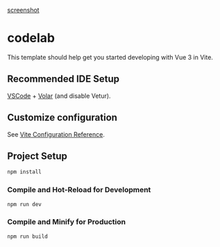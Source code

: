 [screenshot]([public/screenshott.png](https://github.com/bebagodfried/vue.js_codelab/blob/8cc0b59745c411aa87c8e4333f01db7b912573f0/public/screenshott.png))

# codelab

This template should help get you started developing with Vue 3 in Vite.

## Recommended IDE Setup

[VSCode](https://code.visualstudio.com/) + [Volar](https://marketplace.visualstudio.com/items?itemName=Vue.volar) (and disable Vetur).

## Customize configuration

See [Vite Configuration Reference](https://vitejs.dev/config/).

## Project Setup

```sh
npm install
```

### Compile and Hot-Reload for Development

```sh
npm run dev
```

### Compile and Minify for Production

```sh
npm run build
```
